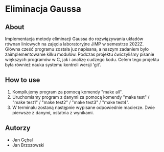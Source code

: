 # Eliminacja Gaussa
## About
Implementacja metody eliminacji Gaussa do rozwiązywania układów równan liniowych na zajęcia laboratoryjne JiMP w semestrze 2022Z. Główna cześć programu została juz napisana, a naszym zadaniem było zaimplementowanie kilku modułów. Podczas projektu ćwiczyliśmy pisanie większych programów w C, jak i analizę cudzego kodu. Celem tego projektu była również nauka systemu kontroli wersji 'git'. 
## How to use
1. Kompilujemy program za pomocą komendy "make all".
2. Uruchomiamy program z danymi za pomocą komendy "make test" / "make test1" / "make test2" / "make test3" / "make test4".
3. W terminalu zostaną następnie wypisane odpowiednie macierze. Dwie pierwsze z danymi, ostatnia z wynikami.
## Autorzy
 - Jan Gębal
 - Jan Brzozowski